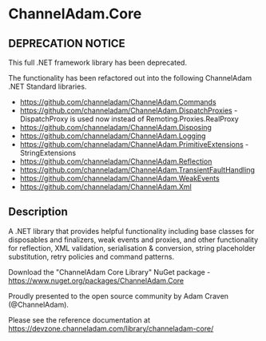 # ChannelAdam.Core

## DEPRECATION NOTICE
This full .NET framework library has been deprecated.

The functionality has been refactored out into the following ChannelAdam .NET Standard libraries.

- https://github.com/channeladam/ChannelAdam.Commands
- https://github.com/channeladam/ChannelAdam.DispatchProxies - DispatchProxy is used now instead of Remoting.Proxies.RealProxy
- https://github.com/channeladam/ChannelAdam.Disposing
- https://github.com/channeladam/ChannelAdam.Logging
- https://github.com/channeladam/ChannelAdam.PrimitiveExtensions - StringExtensions
- https://github.com/channeladam/ChannelAdam.Reflection
- https://github.com/channeladam/ChannelAdam.TransientFaultHandling
- https://github.com/channeladam/ChannelAdam.WeakEvents
- https://github.com/channeladam/ChannelAdam.Xml



## Description
A .NET library that provides helpful functionality including base classes for disposables and finalizers, weak events and proxies, and other functionality for reflection, XML validation, serialisation & conversion, string placeholder substitution, retry policies and command patterns.

Download the "ChannelAdam Core Library" NuGet package - https://www.nuget.org/packages/ChannelAdam.Core

Proudly presented to the open source community by Adam Craven (@ChannelAdam).

Please see the reference documentation at https://devzone.channeladam.com/library/channeladam-core/
